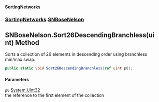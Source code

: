 #### [SortingNetworks](./index.md 'index')
### [SortingNetworks](./SortingNetworks.md 'SortingNetworks').[SNBoseNelson](./SortingNetworks-SNBoseNelson.md 'SortingNetworks.SNBoseNelson')
## SNBoseNelson.Sort26DescendingBranchless(uint) Method
Sorts a collection of 26 elements in descending order using branchless min/max swap.  
```csharp
public static void Sort26DescendingBranchless(ref uint p0);
```
#### Parameters
<a name='SortingNetworks-SNBoseNelson-Sort26DescendingBranchless(uint)-p0'></a>
`p0` [System.UInt32](https://docs.microsoft.com/en-us/dotnet/api/System.UInt32 'System.UInt32')  
the reference to the first element of the collection  
  
